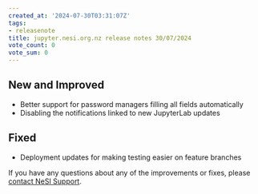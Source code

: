 ```yaml
---
created_at: '2024-07-30T03:31:07Z'
tags:
- releasenote
title: jupyter.nesi.org.nz release notes 30/07/2024
vote_count: 0
vote_sum: 0
---
```


## New and Improved

- Better support for password managers filling all fields automatically  
- Disabling the notifications linked to new JupyterLab updates

## Fixed

- Deployment updates for making testing easier on feature branches

If you have any questions about any of the improvements or fixes,
please [contact NeSI Support](mailto:support@nesi.org.nz "mailto:support@nesi.org.nz").
